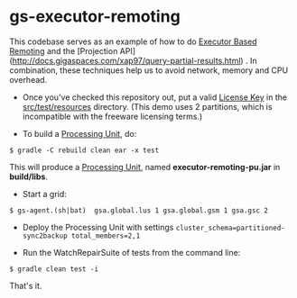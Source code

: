 gs-executor-remoting
====================

This codebase serves as an example of how to do [Executor Based Remoting](http://docs.gigaspaces.com/xap97/executor-based-remoting.html) 
and the [Projection API] (http://docs.gigaspaces.com/xap97/query-partial-results.html) . In combination, these techniques
help us to avoid network, memory and CPU overhead.

+ Once you've checked this repository out, put a valid [License Key](http://docs.gigaspaces.com/xap97/license-key.html) 
in the [src/test/resources](https://github.com/jasonnerothin/gs-executor-remoting/tree/master/src/test/resources) 
directory. 
(This demo uses 2 partitions, which is incompatible with the freeware licensing terms.)

+ To build a [Processing Unit](http://docs.gigaspaces.com/xap97/java-tutorial-part5.html), do:

`
	$ gradle -C rebuild clean ear -x test
`

This will produce a [Processing Unit](http://docs.gigaspaces.com/xap97/java-tutorial-part5.html), named **executor-remoting-pu.jar**
in **build/libs**.

+ Start a grid:

`
    $ gs-agent.(sh|bat)  gsa.global.lus 1 gsa.global.gsm 1 gsa.gsc 2
`    

+ Deploy the Processing Unit with settings `cluster_schema=partitioned-sync2backup total_members=2,1` 

+ Run the WatchRepairSuite of tests from the command line: 

`
    $ gradle clean test -i
`    

That's it.